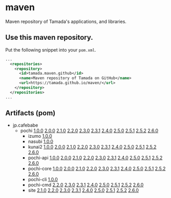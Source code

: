 # maven

Maven repository of Tamada's applications, and libraries.

## Use this maven repository.

Put the following snippet into your `pom.xml`.

```xml
...
  <repositories>
    <repository>
      <id>tamada.maven.github</id>
      <name>Maven repository of Tamada on GitHub</name>
      <url>https://tamada.github.io/maven/</url>
    </repository>
  </repositories>
...
```

## Artifacts (pom)

* jp.cafebabe
    * pochi [1.0.0][pochi-1.0.0] [2.0.0][pochi-2.0.0] [2.1.0][pochi-2.1.0] [2.2.0][pochi-2.2.0] [2.3.0][pochi-2.3.0] [2.3.1][pochi-2.3.1] [2.4.0](pochi-2.4.0) [2.5.0](pochi-2.5.0) [2.5.1](pochi-2.5.1) [2.5.2](pochi-2.5.2) [2.6.0](pochi-2.6.0)
        * izumo [1.0.0][izumo-1.0.0]
        * nasubi [1.0.0][nasubi-1.0.0]
        * kunai2 [1.0.0][kunai2-1.0.0] [2.0.0][kunai2-2.0.0] [2.1.0][kunai2-2.1.0] [2.2.0][kunai2-2.2.0] [2.3.0][kunai2-2.3.0] [2.3.1][kunai2-2.3.1] [2.4.0](kunai2-2.4.0) [2.5.0](kunai2-2.5.0) [2.5.1](kunai2-2.5.1) [2.5.2](kunai2-2.5.2) [2.6.0](kunai2-2.6.0)
        * pochi-api [1.0.0][pochi-1.0.0] [2.0.0][pochi-2.0.0] [2.1.0][pochi-2.1.0] [2.2.0][pochi-2.2.0] [2.3.0][pochi-api-2.3.0] [2.3.1][pochi-api-2.3.1] [2.4.0](pochi-api-2.4.0) [2.5.0](pochi-api-2.5.0) [2.5.1](pochi-api-2.5.1) [2.5.2](pochi-api-2.5.2) [2.6.0](pochi-api-2.6.0)
        * pochi-core [1.0.0][pochi-core-1.0.0] [2.0.0][pochi-core-2.0.0] [2.1.0][pochi-core-2.1.0] [2.2.0][pochi-core-2.2.0] [2.3.0][pochi-core-2.3.0] [2.3.1][pochi-core-2.3.1] [2.4.0](pochi-core-2.4.0) [2.5.0](pochi-core-2.5.0) [2.5.1](pochi-core-2.5.1) [2.5.2](pochi-core-2.5.2) [2.6.0](pochi-core-2.6.0)
        * pochi-cli [1.0.0][pochi-cli-1.0.0]
        * pochi-cmd [2.2.0][pochi-cmd-2.2.0] [2.3.0][pochi-cmd-2.3.0] [2.3.1][pochi-cmd-2.3.1] [2.4.0](pochi-cmd-2.4.0) [2.5.0](pochi-cmd-2.5.0) [2.5.1](pochi-cmd-2.5.1) [2.5.2](pochi-cmd-2.5.2) [2.6.0](pochi-cmd-2.6.0)
        * site [2.1.0][site-2.1.0] [2.2.0][site-2.2.0] [2.3.0][site-2.3.0] [2.3.1][site-2.3.1] [2.4.0](site-2.4.0) [2.5.0](site-2.5.0) [2.5.1](site-2.5.1) [2.5.2](site-2.5.2) [2.6.0](site-2.6.0)

[pochi-2.6.0]:https://github.com/tamada/maven/tree/main/docs/jp/cafebabe/pochi/2.6.0
[kunai2-2.6.0]:https://github.com/tamada/maven/tree/main/docs/jp/cafebabe/pochi/kunai2/2.6.0
[pochi-api-2.6.0]:https://github.com/tamada/maven/tree/main/docs/jp/cafebabe/pochi/pochi-api/2.6.0
[pochi-core-2.6.0]:https://github.com/tamada/maven/tree/main/docs/jp/cafebabe/pochi/pochi-core/2.6.0
[pochi-cmd-2.6.0]:https://github.com/tamada/maven/tree/main/docs/jp/cafebabe/pochi/pochi-cmd/2.6.0
[site-2.6.0]:https://github.com/tamada/maven/tree/main/docs/jp/cafebabe/pochi/site/2.6.0

[pochi-2.5.2]:https://github.com/tamada/maven/tree/main/docs/jp/cafebabe/pochi/2.5.2
[kunai2-2.5.2]:https://github.com/tamada/maven/tree/main/docs/jp/cafebabe/pochi/kunai2/2.5.2
[pochi-api-2.5.2]:https://github.com/tamada/maven/tree/main/docs/jp/cafebabe/pochi/pochi-api/2.5.2
[pochi-core-2.5.2]:https://github.com/tamada/maven/tree/main/docs/jp/cafebabe/pochi/pochi-core/2.5.2
[pochi-cmd-2.5.2]:https://github.com/tamada/maven/tree/main/docs/jp/cafebabe/pochi/pochi-cmd/2.5.2
[site-2.5.2]:https://github.com/tamada/maven/tree/main/docs/jp/cafebabe/pochi/site/2.5.2

[pochi-2.5.1]:https://github.com/tamada/maven/tree/main/docs/jp/cafebabe/pochi/2.5.1
[kunai2-2.5.1]:https://github.com/tamada/maven/tree/main/docs/jp/cafebabe/pochi/kunai2/2.5.1
[pochi-api-2.5.1]:https://github.com/tamada/maven/tree/main/docs/jp/cafebabe/pochi/pochi-api/2.5.1
[pochi-core-2.5.1]:https://github.com/tamada/maven/tree/main/docs/jp/cafebabe/pochi/pochi-core/2.5.1
[pochi-cmd-2.5.1]:https://github.com/tamada/maven/tree/main/docs/jp/cafebabe/pochi/pochi-cmd/2.5.1
[site-2.5.1]:https://github.com/tamada/maven/tree/main/docs/jp/cafebabe/pochi/site/2.5.1

[pochi-2.5.0]:https://github.com/tamada/maven/tree/main/docs/jp/cafebabe/pochi/2.5.0
[kunai2-2.5.0]:https://github.com/tamada/maven/tree/main/docs/jp/cafebabe/pochi/kunai2/2.5.0
[pochi-api-2.5.0]:https://github.com/tamada/maven/tree/main/docs/jp/cafebabe/pochi/pochi-api/2.5.0
[pochi-core-2.5.0]:https://github.com/tamada/maven/tree/main/docs/jp/cafebabe/pochi/pochi-core/2.5.0
[pochi-cmd-2.5.0]:https://github.com/tamada/maven/tree/main/docs/jp/cafebabe/pochi/pochi-cmd/2.5.0
[site-2.5.0]:https://github.com/tamada/maven/tree/main/docs/jp/cafebabe/pochi/site/2.5.0

[pochi-1.0.0]:https://github.com/tamada/maven/tree/main/docs/jp/cafebabe/pochi/1.0.0
[izumo-1.0.0]:https://github.com/tamada/maven/tree/main/docs/jp/cafebabe/pochi/izumo/1.0.0
[nasubi-1.0.0]:https://github.com/tamada/maven/tree/main/docs/jp/cafebabe/pochi/nasubi/1.0.0
[kunai2-1.0.0]:https://github.com/tamada/maven/tree/main/docs/jp/cafebabe/pochi/kunai2/1.0.0
[pochi-api-1.0.0]:https://github.com/tamada/maven/tree/main/docs/jp/cafebabe/pochi/pochi-api/1.0.0
[pochi-core-1.0.0]:https://github.com/tamada/maven/tree/main/docs/jp/cafebabe/pochi/pochi-core/1.0.0
[pochi-cli-1.0.0]:https://github.com/tamada/maven/tree/main/docs/jp/cafebabe/pochi/pochi-cli/1.0.0

[pochi-2.0.0]:https://github.com/tamada/maven/tree/main/docs/jp/cafebabe/pochi/2.0.0
[kunai2-2.0.0]:https://github.com/tamada/maven/tree/main/docs/jp/cafebabe/pochi/kunai2/2.0.0
[pochi-api-2.0.0]:https://github.com/tamada/maven/tree/main/docs/jp/cafebabe/pochi/pochi-api/2.0.0
[pochi-core-2.0.0]:https://github.com/tamada/maven/tree/main/docs/jp/cafebabe/pochi/pochi-core/2.0.0

[pochi-2.1.0]:https://github.com/tamada/maven/tree/main/docs/jp/cafebabe/pochi/2.1.0
[kunai2-2.1.0]:https://github.com/tamada/maven/tree/main/docs/jp/cafebabe/pochi/kunai2/2.1.0
[pochi-api-2.1.0]:https://github.com/tamada/maven/tree/main/docs/jp/cafebabe/pochi/pochi-api/2.1.0
[pochi-core-2.1.0]:https://github.com/tamada/maven/tree/main/docs/jp/cafebabe/pochi/pochi-core/2.1.0
[site-2.1.0]:https://github.com/tamada/maven/tree/main/docs/jp/cafebabe/pochi/site/2.1.0

[pochi-2.2.0]:https://github.com/tamada/maven/tree/main/docs/jp/cafebabe/pochi/2.2.0
[kunai2-2.2.0]:https://github.com/tamada/maven/tree/main/docs/jp/cafebabe/pochi/kunai2/2.2.0
[pochi-api-2.2.0]:https://github.com/tamada/maven/tree/main/docs/jp/cafebabe/pochi/pochi-api/2.2.0
[pochi-core-2.2.0]:https://github.com/tamada/maven/tree/main/docs/jp/cafebabe/pochi/pochi-core/2.2.0
[pochi-cmd-2.2.0]:https://github.com/tamada/maven/tree/main/docs/jp/cafebabe/pochi/pochi-cmd/2.2.0
[site-2.2.0]:https://github.com/tamada/maven/tree/main/docs/jp/cafebabe/pochi/site/2.2.0

[kunai2-2.3.0]:https://github.com/tamada/maven/tree/main/docs/jp/cafebabe/pochi/kunai2/2.3.0
[pochi-2.3.0]:https://github.com/tamada/maven/tree/main/docs/jp/cafebabe/pochi/2.3.0

[pochi-api-2.3.0]:https://github.com/tamada/maven/tree/main/docs/jp/cafebabe/pochi/pochi-api/2.3.0
[pochi-core-2.3.0]:https://github.com/tamada/maven/tree/main/docs/jp/cafebabe/pochi/pochi-core/2.3.0
[pochi-cmd-2.3.0]:https://github.com/tamada/maven/tree/main/docs/jp/cafebabe/pochi/pochi-cmd/2.3.0
[site-2.3.0]:https://github.com/tamada/maven/tree/main/docs/jp/cafebabe/pochi/site/2.3.0

[pochi-2.3.1]:https://github.com/tamada/maven/tree/main/docs/jp/cafebabe/pochi/2.3.1
[kunai2-2.3.1]:https://github.com/tamada/maven/tree/main/docs/jp/cafebabe/pochi/kunai2/2.3.1
[pochi-api-2.3.1]:https://github.com/tamada/maven/tree/main/docs/jp/cafebabe/pochi/pochi-api/2.3.1
[pochi-core-2.3.1]:https://github.com/tamada/maven/tree/main/docs/jp/cafebabe/pochi/pochi-core/2.3.1
[pochi-cmd-2.3.1]:https://github.com/tamada/maven/tree/main/docs/jp/cafebabe/pochi/pochi-cmd/2.3.1
[site-2.3.1]:https://github.com/tamada/maven/tree/main/docs/jp/cafebabe/pochi/site/2.3.1

[pochi-2.4.0]:https://github.com/tamada/maven/tree/main/docs/jp/cafebabe/pochi/2.4.0
[kunai2-2.4.0]:https://github.com/tamada/maven/tree/main/docs/jp/cafebabe/pochi/kunai2/2.4.0
[pochi-api-2.4.0]:https://github.com/tamada/maven/tree/main/docs/jp/cafebabe/pochi/pochi-api/2.4.0
[pochi-core-2.4.0]:https://github.com/tamada/maven/tree/main/docs/jp/cafebabe/pochi/pochi-core/2.4.0
[pochi-cmd-2.4.0]:https://github.com/tamada/maven/tree/main/docs/jp/cafebabe/pochi/pochi-cmd/2.4.0
[site-2.4.0]:https://github.com/tamada/maven/tree/main/docs/jp/cafebabe/pochi/site/2.4.0

